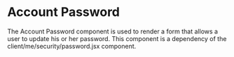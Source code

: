 # Account Password

The Account Password component is used to render a form that allows a user to update his or her password. This component is
a dependency of the client/me/security/password.jsx component.

